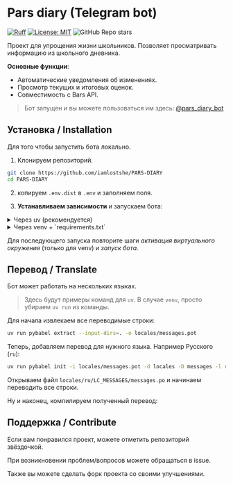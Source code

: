 # Pars diary (Telegram bot)

[![Ruff](https://img.shields.io/endpoint?url=https://raw.githubusercontent.com/astral-sh/ruff/main/assets/badge/v2.json)](https://github.com/astral-sh/ruff)
[![License: MIT](https://img.shields.io/badge/License-MIT-blue.svg)](./LICENSE)
![GitHub Repo stars](https://img.shields.io/github/stars/iamlostshe/pars-diary)

Проект для упрощения жизни школьников.
Позволяет просматривать информацию из школьного дневника.

**Основные функции**:
- Автоматические уведомления об изменениях.
- Просмотр текущих и итоговых оценок.
- Совместимость с Bars API.

> Бот запущен и вы можете пользоваться им здесь:
[@pars_diary_bot](https://t.me/pars_diary_bot?start=from_github_repo)

## Установка / Installation
Для того чтобы запустить бота локально.

1. Клонируем репозиторий.

``` bash
git clone https://github.com/iamlostshe/PARS-DIARY
cd PARS-DIARY
```

2. копируем `.env.dist` в `.env` и заполняем поля.

3. **Устанавливаем зависимости** и запускаем бота:

<details>
<summary>Через uv (рекомендуется)</summary>

**Устанавливаем `uv` (если еще не установлен):**

Linux:

``` bash
curl -LsSf https://astral.sh/uv/install.sh | sh
```

Windows:

``` bash
powershell -ExecutionPolicy ByPass -c "irm https://astral.sh/uv/install.ps1 | iex"
```


**Устанавливаем зависимости**:

``` bash
uv sync
```

**Компилируем перевод**:

```bash
uv run pybabel compile -d locales -D messages
```

**Запускаем бота**:

```bash
uv run python -m pars_diary
```

</details>

<details>
<summary>Через venv + `requirements.txt`</summary>

**Создаём виртуальное окружение**:

``` bash
python -m venv .venv
```

**Активируем виртуальное окружение**:

``` bash
. .venv/bin/activate
```

> Последняя команда для Windows:
>
> ``` bash
> .venv\Scripts\activate
> ```

**Устанавливаем зависимости**:

``` bash
pip install -r requirements.txt
```

**Компилируем перевод**:

```bash
pybabel compile -d locales -D messages
```

**Запускаем бота**:

```bash
pip install -r requirements.txt
```
</details>

Для последующего запуска повторите шаги *активация виртуального окружения*
(только для venv) и *запуск бота*.


## Перевод / Translate

Бот может работать на нескольких языках.

> Здесь будут примеры команд для `uv`.
> В случае `venv`, просто убираем `uv run` из команды.

Для начала извлекаем все переводимые строки:

```sh
uv run pybabel extract --input-dirs=. -o locales/messages.pot
```

Теперь, добавляем перевод для нужного языка. Например Русского (`ru`):

```sh
uv run pybabel init -i locales/messages.pot -d locales -D messages -l ru
```

Открываем файл `locales/ru/LC_MESSAGES/messages.po` и начинаем переводить
все строки.

Ну и наконец, компилируем полученный перевод:

## Поддержка / Contribute

Если вам понравился проект, можете отметить репозиторий звёздочкой.

При возникновении проблем/вопросов можете обращаться в issue.

Также вы можете сделать форк проекта со своими улучшениями.
